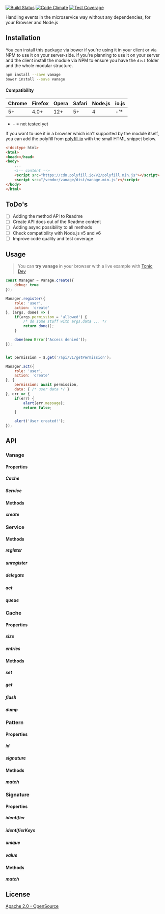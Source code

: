[![Build Status](https://travis-ci.org/janbiasi/vanage.svg?branch=master)](https://travis-ci.org/janbiasi/vanage)
[![Code Climate](https://codeclimate.com/github/janbiasi/vanage/badges/gpa.svg)](https://codeclimate.com/github/janbiasi/vanage)
[![Test Coverage](https://codeclimate.com/github/janbiasi/vanage/badges/coverage.svg)](https://codeclimate.com/github/janbiasi/vanage/coverage)

Handling events in the microservice way without any dependencies, for your Browser and Node.js

## Installation

You can install this package via bower if you're using it in your client or via NPM to use it 
on your server-side. If you're planning to use it on your server and the client install the module 
via NPM to ensure you have the `dist` folder and the whole modular structure.

```bash 
npm install --save vanage
bower install --save vanage
```

#### Compatibility

| Chrome | Firefox | Opera | Safari | Node.js | io.js |
|--------|---------|-------|--------|---------|-------|
| 5+     | 4.0+    | 12+   | 5+     | 4       | *-'** |

* *-* = not tested yet 

If you want to use it in a browser which isn't supported by the module itself, you can 
add the polyfill from [polyfill.io](https://cdn.polyfill.io/v2/docs) with the small HTML snippet below.

```html
<!doctype html>
<html>
<head></head>
<body>
    ...
    <!-- content -->
    <script src="https://cdn.polyfill.io/v2/polyfill.min.js"></script>
    <script src="/vendor/vanage/dist/vanage.min.js"></script>
</body>
</html>
``` 

## ToDo's

- [ ] Adding the method API to Readme
- [ ] Create API docs out of the Readme content
- [ ] Adding async possibility to all methods
- [ ] Check compatibility with Node.js v5 and v6
- [ ] Improve code quality and test coverage

## Usage

> You can **try vanage** in your browser with a live example with [Tonic Dev](https://tonicdev.com/janbiasi/vanage-example)

```js
const Manager = Vanage.create({
    debug: true
});

Manager.register({
    role: 'user',
    action: 'create'
}, (args, done) => {
    if(args.permission = 'allowed') {
        /* do some stuff with args.data ... */
        return done();
    }

    done(new Error('Access denied'));
});


let permission = $.get('/api/v1/getPermission');

Manager.act({
    role: 'user',
    action: 'create'
}, {
    permission: await permission,
    data: { /* user data */ }
}, err => {
    if(err) {
        alert(err.message);
        return false;
    }

    alert('User created!');
});
```

## API

### Vanage

#### Properties

##### Cache

##### Service

#### Methods

##### create


### Service

#### Methods

##### register

##### unregister

##### delegate 

##### act 

##### queue


### Cache

#### Properties

##### size

##### entries

#### Methods

##### set

##### get

##### flush

##### dump


### Pattern

#### Properties

##### id

##### signature

#### Methods

##### match


### Signature

#### Properties

##### identifier

##### identifierKeys

##### unique

##### value

#### Methods

##### match



## License

[Apache 2.0 - OpenSource](LICENSE)
